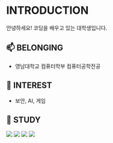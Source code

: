 
# INTRODUCTION
안녕하세요! 코딩을 배우고 있는 대학생입니다.

## 📫 BELONGING
- 영남대학교 컴퓨터학부 컴퓨터공학전공 

## 🔭 INTEREST
- 보안, AI, 게임

## 📒 STUDY 
<img src="https://img.shields.io/badge/Python-FFCA28?style=flat-square&logo=python&logoColor=blue"/> <img src="https://img.shields.io/badge/C-3DDC84?style=flat-square&logo=c&logoColor=white"/> <img src="https://img.shields.io/badge/C++-3DAC84?style=flat-square&logo=c&logoColor=white"/> <img src="https://img.shields.io/badge/JavaScript-FFCA18?style=flat-square&logo=javascript&logoColor=blue"/>


